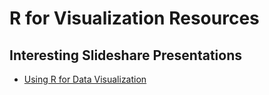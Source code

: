 
# R for Visualization Resources


## Interesting Slideshare Presentations
- [Using R for Data Visualization](https://slideplayer.com/slide/12185583/)

